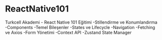 # ReactNative101
Turkcell Akademi - React Native 101 Eğitimi 
    -Stillendirme ve Konumlandırma
    -Components
    -Temel Bileşenler
    -States ve Lifecycle
    -Navigation
    -Fetching ve Axios
    -Form Yönetimi
    -Context API
    -Zustand State Manager
